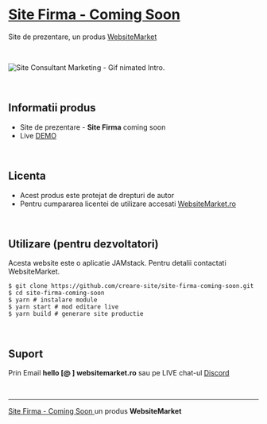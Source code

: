 # [Site Firma - Coming Soon ](https://site-firma-coming-soon.websitemarket.ro/)

Site de prezentare, un produs [WebsiteMarket](https://websitemarket.ro)

<br />

![Site Consultant Marketing - Gif nimated Intro.](https://raw.githubusercontent.com/creare-site/static/master/produse/site-firma-coming-soon-intro.gif)

<br />

## Informatii produs

- Site de prezentare - **Site Firma** coming soon
- Live [DEMO](https://site-firma-coming-soon.websitemarket.ro)
 
<br />

## Licenta

- Acest produs este protejat de drepturi de autor
- Pentru cumpararea licentei de utilizare accesati [WebsiteMarket.ro](https://websitemarket.ro) 

<br />

## Utilizare (pentru dezvoltatori)

Acesta website este o aplicatie JAMstack. Pentru detalii contactati WebsiteMarket.

```
$ git clone https://github.com/creare-site/site-firma-coming-soon.git
$ cd site-firma-coming-soon
$ yarn # instalare module
$ yarn start # mod editare live
$ yarn build # generare site productie
```

<br />

## Suport

Prin Email **hello [@ ] websitemarket.ro** sau pe LIVE chat-ul [Discord](https://discord.gg/MFRQmAk)

<br />

---
[Site Firma - Coming Soon ](https://site-firma-coming-soon.websitemarket.ro/) un produs **WebsiteMarket**
